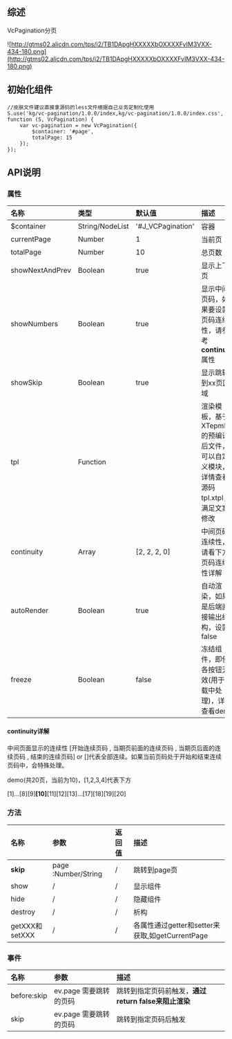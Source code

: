 ## 综述

VcPagination分页

![http://gtms02.alicdn.com/tps/i2/TB1DApgHXXXXXbOXXXXFvIM3VXX-434-180.png](http://gtms02.alicdn.com/tps/i2/TB1DApgHXXXXXbOXXXXFvIM3VXX-434-180.png)

## 初始化组件
	//皮肤文件建议直接拿源码的less文件根据自己业务定制化使用	
    S.use('kg/vc-pagination/1.0.0/index,kg/vc-pagination/1.0.0/index.css', function (S, VcPagination) {
        var vc-pagination = new VcPagination({
        	$container: '#page',
        	totalPage: 15
        });
    });

## API说明

### 属性

|名称|类型|默认值|描述|
|:---------------|:--------|:----|:----------|
|$container|String/NodeList|'#J_VCPagination'|容器|
|currentPage|Number|1|当前页|
|totalPage|Number|10|总页数|
|showNextAndPrev|Boolean|true|显示上下页|
|showNumbers|Boolean|true|显示中间页码，如果要设置页码连续性，请参考**continuity**属性|
|showSkip|Boolean|true|显示跳转到xx页区域|
|tpl|Function||渲染模板，基于XTepmlate的预编译后文件，可以自定义模块，详情查看源码tpl.xtpl，满足文案修改|
|continuity|Array|[2, 2, 2, 0]|中间页码连续性，请看下方页码连续性详解|
|autoRender|Boolean|true|自动渲染，如果是后端直接输出结构，设置false|
|freeze|Boolean|false|冻结组件，即使各按钮无效(用于加载中处理)，详情查看demo|

#### continuity详解

中间页面显示的连续性 [开始连续页码 , 当期页前面的连续页码 , 当期页后面的连续页码 , 结束的连续页码] or []代表全部连续。如果当前页码处于开始和结束连续页码中，会特殊处理。

demo(共20页，当前为10)，[1,2,3,4]代表下方

[1]...[8][9]**[10]**[11][12][13]...[17][18][19][20]


### 方法

|名称|参数|返回值|描述|
|:---------------|:--------|:----|:----------|
|**skip**|page :Number/String|/|跳转到page页|
|show|/|/|显示组件|
|hide|/|/|隐藏组件|
|destroy|/|/|析构|
|getXXX和setXXX|/|/|各属性通过getter和setter来获取,如getCurrentPage|

### 事件

|名称|参数|描述|
|:---------------|:--------|:----------|
|before:skip|ev.page 需要跳转的页码|跳转到指定页码前触发，**通过return false来阻止渲染**|
|skip|ev.page 需要跳转的页码|跳转到指定页码后触发|

